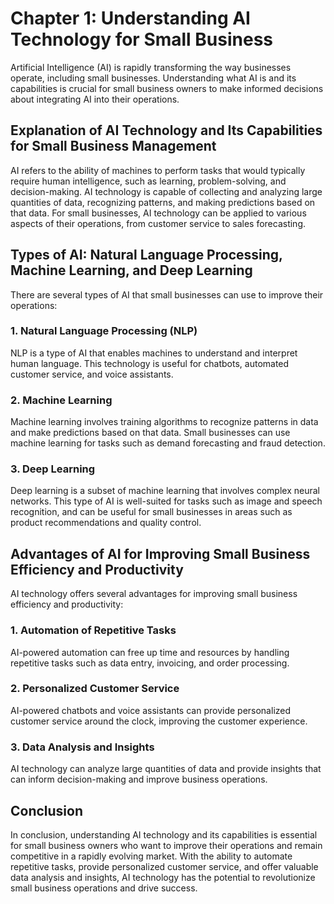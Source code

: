 Chapter 1: Understanding AI Technology for Small Business
=========================================================

Artificial Intelligence (AI) is rapidly transforming the way businesses operate, including small businesses. Understanding what AI is and its capabilities is crucial for small business owners to make informed decisions about integrating AI into their operations.

Explanation of AI Technology and Its Capabilities for Small Business Management
-------------------------------------------------------------------------------

AI refers to the ability of machines to perform tasks that would typically require human intelligence, such as learning, problem-solving, and decision-making. AI technology is capable of collecting and analyzing large quantities of data, recognizing patterns, and making predictions based on that data. For small businesses, AI technology can be applied to various aspects of their operations, from customer service to sales forecasting.

Types of AI: Natural Language Processing, Machine Learning, and Deep Learning
-----------------------------------------------------------------------------

There are several types of AI that small businesses can use to improve their operations:

### 1. Natural Language Processing (NLP)

NLP is a type of AI that enables machines to understand and interpret human language. This technology is useful for chatbots, automated customer service, and voice assistants.

### 2. Machine Learning

Machine learning involves training algorithms to recognize patterns in data and make predictions based on that data. Small businesses can use machine learning for tasks such as demand forecasting and fraud detection.

### 3. Deep Learning

Deep learning is a subset of machine learning that involves complex neural networks. This type of AI is well-suited for tasks such as image and speech recognition, and can be useful for small businesses in areas such as product recommendations and quality control.

Advantages of AI for Improving Small Business Efficiency and Productivity
-------------------------------------------------------------------------

AI technology offers several advantages for improving small business efficiency and productivity:

### 1. Automation of Repetitive Tasks

AI-powered automation can free up time and resources by handling repetitive tasks such as data entry, invoicing, and order processing.

### 2. Personalized Customer Service

AI-powered chatbots and voice assistants can provide personalized customer service around the clock, improving the customer experience.

### 3. Data Analysis and Insights

AI technology can analyze large quantities of data and provide insights that can inform decision-making and improve business operations.

Conclusion
----------

In conclusion, understanding AI technology and its capabilities is essential for small business owners who want to improve their operations and remain competitive in a rapidly evolving market. With the ability to automate repetitive tasks, provide personalized customer service, and offer valuable data analysis and insights, AI technology has the potential to revolutionize small business operations and drive success.
